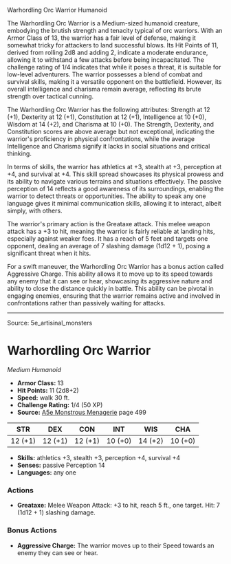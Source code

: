 <MonsterName/>Warhordling Orc Warrior</MonsterName>
<CreatureType/>Humanoid</CreatureType>

<summary>The Warhordling Orc Warrior is a Medium-sized humanoid creature, embodying the brutish strength and tenacity typical of orc warriors. With an Armor Class of 13, the warrior has a fair level of defense, making it somewhat tricky for attackers to land successful blows. Its Hit Points of 11, derived from rolling 2d8 and adding 2, indicate a moderate endurance, allowing it to withstand a few attacks before being incapacitated. The challenge rating of 1/4 indicates that while it poses a threat, it is suitable for low-level adventurers. The warrior possesses a blend of combat and survival skills, making it a versatile opponent on the battlefield. However, its overall intelligence and charisma remain average, reflecting its brute strength over tactical cunning.</summary>

<detail>

The Warhordling Orc Warrior has the following attributes: Strength at 12 (+1), Dexterity at 12 (+1), Constitution at 12 (+1), Intelligence at 10 (+0), Wisdom at 14 (+2), and Charisma at 10 (+0). The Strength, Dexterity, and Constitution scores are above average but not exceptional, indicating the warrior's proficiency in physical confrontations, while the average Intelligence and Charisma signify it lacks in social situations and critical thinking.

In terms of skills, the warrior has athletics at +3, stealth at +3, perception at +4, and survival at +4. This skill spread showcases its physical prowess and its ability to navigate various terrains and situations effectively. The passive perception of 14 reflects a good awareness of its surroundings, enabling the warrior to detect threats or opportunities. The ability to speak any one language gives it minimal communication skills, allowing it to interact, albeit simply, with others.

The warrior's primary action is the Greataxe attack. This melee weapon attack has a +3 to hit, meaning the warrior is fairly reliable at landing hits, especially against weaker foes. It has a reach of 5 feet and targets one opponent, dealing an average of 7 slashing damage (1d12 + 1), posing a significant threat when it hits.

For a swift maneuver, the Warhordling Orc Warrior has a bonus action called Aggressive Charge. This ability allows it to move up to its speed towards any enemy that it can see or hear, showcasing its aggressive nature and ability to close the distance quickly in battle. This ability can be pivotal in engaging enemies, ensuring that the warrior remains active and involved in confrontations rather than passively waiting for attacks.</detail>



---

Source: 5e_artisinal_monsters

# Warhordling Orc Warrior

*Medium* *Humanoid*

- **Armor Class:** 13
- **Hit Points:** 11 (2d8+2)
- **Speed:** walk 30 ft.
- **Challenge Rating:** 1/4 (50 XP)
- **Source:** [A5e Monstrous Menagerie](https://enpublishingrpg.com/products/level-up-monstrous-menagerie-a5e) page 499

| STR | DEX | CON | INT | WIS | CHA |
| --- | --- | --- | --- | --- | --- |
| 12 (+1) | 12 (+1) | 12 (+1) | 10 (+0) | 14 (+2) | 10 (+0) |

- **Skills:** athletics +3, stealth +3, perception +4, survival +4
- **Senses:** passive Perception 14
- **Languages:** any one

### Actions

- **Greataxe:** Melee Weapon Attack: +3 to hit, reach 5 ft., one target. Hit: 7 (1d12 + 1) slashing damage.

### Bonus Actions

- **Aggressive Charge:** The warrior moves up to their Speed towards an enemy they can see or hear.




